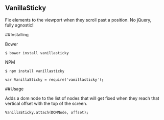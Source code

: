 VanillaSticky
---

Fix elements to the viewport when they scroll past a position. No jQuery, fully agnostic!



##Installing

Bower
```
$ bower install vanillasticky
```

NPM
```
$ npm install vanillasticky

var VanillaSticky = require('vanillasticky');
```


##Usage

Adds a dom node to the list of nodes that will get fixed when they reach that vertical offset with the top of the screen.
```
VanillaSticky.attach(DOMNode, offset);
```
